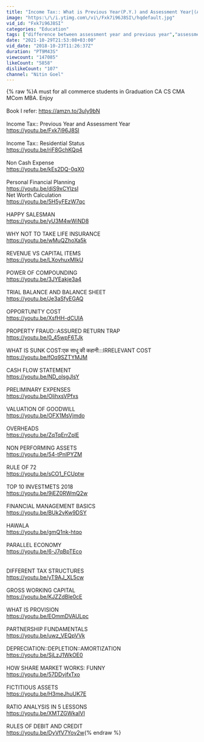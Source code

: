 ```yaml
---
title: "Income Tax:: What is Previous Year(P.Y.) and Assessment Year|(A.Y)"
image: "https:\/\/i.ytimg.com\/vi\/Fxk7i96J8SI\/hqdefault.jpg"
vid_id: "Fxk7i96J8SI"
categories: "Education"
tags: ["difference between assessment year and previous year","assessment year and previous year examples","assessment year definition"]
date: "2021-10-29T21:53:08+03:00"
vid_date: "2018-10-23T11:26:37Z"
duration: "PT9M43S"
viewcount: "147085"
likeCount: "5858"
dislikeCount: "107"
channel: "Nitin Goel"
---
```

{% raw %}A must for all commerce students in Graduation CA CS CMA MCom MBA. Enjoy<br /><br />Book I refer: <a rel="nofollow" target="blank" href="https://amzn.to/3uIy9bN">https://amzn.to/3uIy9bN</a><br /><br />Income Tax:: Previous Year and Assessment Year<br /><a rel="nofollow" target="blank" href="https://youtu.be/Fxk7i96J8SI">https://youtu.be/Fxk7i96J8SI</a> <br /><br />Income Tax:: Residential Status<br /><a rel="nofollow" target="blank" href="https://youtu.be/riF8GchKQq4">https://youtu.be/riF8GchKQq4</a> <br /><br />Non Cash Expense<br /><a rel="nofollow" target="blank" href="https://youtu.be/kEs2DQ-0qX0">https://youtu.be/kEs2DQ-0qX0</a> <br /><br />Personal Financial Planning<br /><a rel="nofollow" target="blank" href="https://youtu.be/diS9xCYlzsI">https://youtu.be/diS9xCYlzsI</a> <br />Net Worth Calculation<br /><a rel="nofollow" target="blank" href="https://youtu.be/5H5yFEzW7qc">https://youtu.be/5H5yFEzW7qc</a> <br /><br />HAPPY SALESMAN <br /><a rel="nofollow" target="blank" href="https://youtu.be/yU3M4wWiND8">https://youtu.be/yU3M4wWiND8</a><br /><br />WHY NOT TO TAKE LIFE INSURANCE<br /><a rel="nofollow" target="blank" href="https://youtu.be/wMuQZhoXa5k">https://youtu.be/wMuQZhoXa5k</a> <br /><br />REVENUE VS CAPITAL ITEMS<br /><a rel="nofollow" target="blank" href="https://youtu.be/LXovhuxMIkU">https://youtu.be/LXovhuxMIkU</a> <br /><br />POWER OF COMPOUNDING<br /><a rel="nofollow" target="blank" href="https://youtu.be/3JYEakje3a4">https://youtu.be/3JYEakje3a4</a> <br /><br />TRIAL BALANCE AND BALANCE SHEET<br /><a rel="nofollow" target="blank" href="https://youtu.be/Je3aSfyEGAQ">https://youtu.be/Je3aSfyEGAQ</a><br /><br />OPPORTUNITY COST<br /><a rel="nofollow" target="blank" href="https://youtu.be/XsfHH-dCUIA">https://youtu.be/XsfHH-dCUIA</a><br /><br />PROPERTY FRAUD::ASSURED RETURN TRAP<br /><a rel="nofollow" target="blank" href="https://youtu.be/0_45wpF6TJk">https://youtu.be/0_45wpF6TJk</a> <br /><br />WHAT IS SUNK COST:एक साधू की कहानी:::IRRELEVANT COST<br /><a rel="nofollow" target="blank" href="https://youtu.be/fOq9SZTYMJM">https://youtu.be/fOq9SZTYMJM</a> <br /><br />CASH FLOW STATEMENT<br /><a rel="nofollow" target="blank" href="https://youtu.be/ND_olsgJlsY">https://youtu.be/ND_olsgJlsY</a> <br /><br />PRELIMINARY EXPENSES<br /><a rel="nofollow" target="blank" href="https://youtu.be/OlihxsVPfxs">https://youtu.be/OlihxsVPfxs</a> <br /><br />VALUATION OF GOODWILL<br /><a rel="nofollow" target="blank" href="https://youtu.be/OFX1MsVjmdo">https://youtu.be/OFX1MsVjmdo</a> <br /><br />OVERHEADS <br /><a rel="nofollow" target="blank" href="https://youtu.be/ZqTqErrZplE">https://youtu.be/ZqTqErrZplE</a> <br /><br />NON PERFORMING ASSETS<br /><a rel="nofollow" target="blank" href="https://youtu.be/54-tPnlPYZM">https://youtu.be/54-tPnlPYZM</a> <br /><br />RULE OF 72<br /><a rel="nofollow" target="blank" href="https://youtu.be/sCO1_FCUptw">https://youtu.be/sCO1_FCUptw</a> <br /><br />TOP 10 INVESTMETS 2018<br /><a rel="nofollow" target="blank" href="https://youtu.be/9jEZ0RWmQ2w">https://youtu.be/9jEZ0RWmQ2w</a> <br /><br />FINANCIAL MANAGEMENT BASICS<br /><a rel="nofollow" target="blank" href="https://youtu.be/BUk2vKw9DSY">https://youtu.be/BUk2vKw9DSY</a> <br /><br />HAWALA <br /><a rel="nofollow" target="blank" href="https://youtu.be/gmQ1nk-htqo">https://youtu.be/gmQ1nk-htqo</a><br /><br />PARALLEL ECONOMY<br /><a rel="nofollow" target="blank" href="https://youtu.be/6-J7qBpTEco">https://youtu.be/6-J7qBpTEco</a> <br /><br /><br />DIFFERENT TAX STRUCTURES<br /><a rel="nofollow" target="blank" href="https://youtu.be/yT9AJ_XL5cw">https://youtu.be/yT9AJ_XL5cw</a> <br /><br />GROSS WORKING CAPITAL<br /><a rel="nofollow" target="blank" href="https://youtu.be/KJZZdBle0cE">https://youtu.be/KJZZdBle0cE</a> <br /><br />WHAT IS PROVISION<br /><a rel="nofollow" target="blank" href="https://youtu.be/EOmmDVAULpc">https://youtu.be/EOmmDVAULpc</a> <br /><br />PARTNERSHIP FUNDAMENTALS<br /><a rel="nofollow" target="blank" href="https://youtu.be/uwz_VEQpVVk">https://youtu.be/uwz_VEQpVVk</a> <br /><br />DEPRECIATION::DEPLETION::AMORTIZATION<br /><a rel="nofollow" target="blank" href="https://youtu.be/SjLzJ1WkOE0">https://youtu.be/SjLzJ1WkOE0</a> <br /><br />HOW SHARE MARKET WORKS: FUNNY<br /><a rel="nofollow" target="blank" href="https://youtu.be/57DDvjfxTxo">https://youtu.be/57DDvjfxTxo</a> <br /><br />FICTITIOUS ASSETS<br /><a rel="nofollow" target="blank" href="https://youtu.be/H3meJhuUK7E">https://youtu.be/H3meJhuUK7E</a> <br /><br />RATIO ANALYSIS IN 5 LESSONS<br /><a rel="nofollow" target="blank" href="https://youtu.be/XMTZGWkaIVI">https://youtu.be/XMTZGWkaIVI</a> <br /><br />RULES OF DEBIT AND CREDIT<br /><a rel="nofollow" target="blank" href="https://youtu.be/DyVfV7Yov2w">https://youtu.be/DyVfV7Yov2w</a>{% endraw %}
